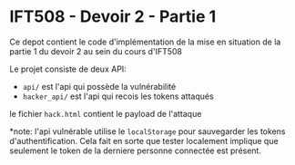 # IFT508 - Devoir 2 - Partie 1

Ce depot contient le code d'implémentation de la mise en situation de la partie 1 du devoir 2 au sein du cours d'IFT508

Le projet consiste de deux API:
- `api/` est l'api qui possède la vulnérabilité
- `hacker_api/` est l'api qui recois les tokens attaqués

le fichier `hack.html` contient le payload de l'attaque

*note: l'api vulnérable utilise le `localStorage` pour sauvegarder les tokens d'authentification. Cela fait en sorte que tester localement implique que seulement le token de la derniere personne connectée est présent.
